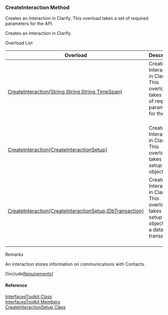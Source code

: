 ﻿### CreateInteraction Method

Creates an Interaction in Clarify. This overload takes a set of required parameters for the API.

Creates an Interaction in Clarify.

Overload List

| Overload | Description |
| --- | --- |
| [CreateInteraction(String,String,String,TimeSpan)](FChoice.Toolkits.Clarify~FChoice.Toolkits.Clarify.Interfaces.InterfacesToolkit~CreateInteraction(String,String,String,TimeSpan).md) | Creates an Interaction in Clarify. This overload takes a set of required parameters for the API.   |
| [CreateInteraction(CreateInteractionSetup)](FChoice.Toolkits.Clarify~FChoice.Toolkits.Clarify.Interfaces.InterfacesToolkit~CreateInteraction(CreateInteractionSetup).md) | Creates an Interaction in Clarify. This overload takes a setup object.   |
| [CreateInteraction(CreateInteractionSetup,IDbTransaction)](FChoice.Toolkits.Clarify~FChoice.Toolkits.Clarify.Interfaces.InterfacesToolkit~CreateInteraction(CreateInteractionSetup,IDbTransaction).md) | Creates an Interaction in Clarify. This overload takes a setup object and a database transaction.   |

Remarks

An interaction stores information on communications with Contacts.

[!include[Requirements](../partials/requirements.md)]



#### Reference

[InterfacesToolkit Class](FChoice.Toolkits.Clarify~FChoice.Toolkits.Clarify.Interfaces.InterfacesToolkit.md)  
[InterfacesToolkit Members](FChoice.Toolkits.Clarify~FChoice.Toolkits.Clarify.Interfaces.InterfacesToolkit_members.md)  
[CreateInteractionSetup Class](FChoice.Toolkits.Clarify~FChoice.Toolkits.Clarify.Interfaces.CreateInteractionSetup.md)